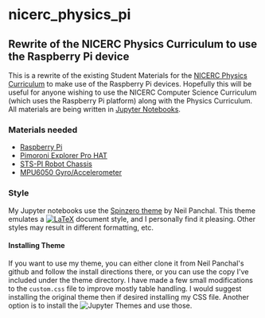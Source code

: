 # nicerc_physics_pi
## Rewrite of the NICERC Physics Curriculum to use the Raspberry Pi device

This is a rewrite of the existing Student Materials for the [NICERC Physics Curriculum](https://nicerc.org/) to make use of the Raspberry Pi devices. Hopefully this will be useful for anyone wishing to use the NICERC Computer Science Curriculum (which uses the Raspberry Pi platform) along with the Physics Curriculum. All materials are being written in [Jupyter Notebooks](http://jupyter.org/).

### Materials needed

* [Raspberry Pi](https://www.raspberrypi.org/)
* [Pimoroni Explorer Pro HAT](https://shop.pimoroni.com/products/explorer-hat)
* [STS-PI Robot Chassis](https://shop.pimoroni.com/products/sts-pi)
* [MPU6050 Gyro/Accelerometer](https://www.amazon.com/MPU-6050-MPU6050-Accelerometer-Gyroscope-Converter/dp/B008BOPN40/ref=sr_1_2?ie=UTF8&qid=1530192890&sr=8-2&keywords=MPU6050)

### Style

My Jupyter notebooks use the [Spinzero theme](https://github.com/neilpanchal/spinzero-jupyter-theme) by Neil Panchal. This theme emulates a <a href="https://www.codecogs.com/eqnedit.php?latex=LaTeX" target="_blank"><img src="https://latex.codecogs.com/gif.latex?LaTeX" title="LaTeX" /></a> document style, and I personally find it pleasing. Other styles may result in different formatting, etc.

#### Installing Theme

If you want to use my theme, you can either clone it from Neil Panchal's github and follow the install directions there, or you can use the copy I've included under the theme directory. I have made a few small modifications to the `custom.css` file to improve mostly table handling. I would suggest installing the original theme then if desired installing my CSS file. Another option is to install the ![Jupyter Themes](https://github.com/dunovank/jupyter-themes) and use those.
 

